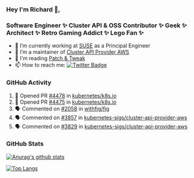 ### Hey I'm Richard 👋, 

<h3 align="left">Software Engineer ✨ Cluster API & OSS Contributor ✨ Geek ✨ Architect ✨ Retro Gaming Addict ✨ Lego Fan ✨</h3>

- 🔭 I’m currently working at [SUSE](https://www.suse.com/) as a Principal Engineer
- 👯 I’m a maintainer of [Cluster API Provider AWS](https://github.com/kubernetes-sigs/cluster-api-provider-aws)
- 💬 I'm reading [Patch & Tweak](https://bjooks.com/products/patch-tweak-exploring-modular-synthesis)
- 📫 How to reach me: [![Twitter Badge](https://img.shields.io/badge/-@fruit_case-00acee?style=flat&logo=Twitter&logoColor=white)](https://twitter.com/intent/follow?screen_name=fruit_case "Follow on Twitter")

### GitHub Activity 

<!--START_SECTION:activity-->
1. 💪 Opened PR [#4478](https://github.com/kubernetes/k8s.io/pull/4478) in [kubernetes/k8s.io](https://github.com/kubernetes/k8s.io)
2. 💪 Opened PR [#4475](https://github.com/kubernetes/k8s.io/pull/4475) in [kubernetes/k8s.io](https://github.com/kubernetes/k8s.io)
3. 🗣 Commented on [#2058](https://github.com/withfig/fig/issues/2058) in [withfig/fig](https://github.com/withfig/fig)
4. 🗣 Commented on [#3857](https://github.com/kubernetes-sigs/cluster-api-provider-aws/issues/3857) in [kubernetes-sigs/cluster-api-provider-aws](https://github.com/kubernetes-sigs/cluster-api-provider-aws)
5. 🗣 Commented on [#3829](https://github.com/kubernetes-sigs/cluster-api-provider-aws/issues/3829) in [kubernetes-sigs/cluster-api-provider-aws](https://github.com/kubernetes-sigs/cluster-api-provider-aws)
<!--END_SECTION:activity-->

### GitHub Stats

[![Anurag's github stats](https://github-readme-stats.vercel.app/api?username=richardcase&count_private=true&show_icons=true)](https://github.com/anuraghazra/github-readme-stats)

[![Top Langs](https://github-readme-stats.vercel.app/api/top-langs/?username=richardcase&hide=html&layout=compact)](https://github.com/anuraghazra/github-readme-stats)

